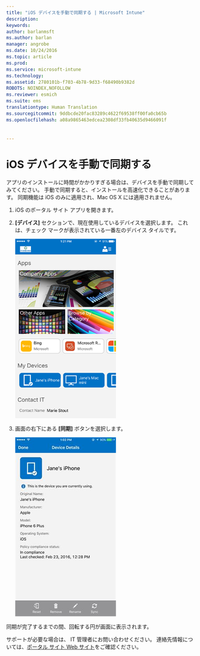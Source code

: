 ```yaml
---
title: "iOS デバイスを手動で同期する | Microsoft Intune"
description: 
keywords: 
author: barlanmsft
ms.author: barlan
manager: angrobe
ms.date: 10/24/2016
ms.topic: article
ms.prod: 
ms.service: microsoft-intune
ms.technology: 
ms.assetid: 2780101b-f703-4b78-9d33-f68490b9382d
ROBOTS: NOINDEX,NOFOLLOW
ms.reviewer: esmich
ms.suite: ems
translationtype: Human Translation
ms.sourcegitcommit: 9ddbcde20fac83289c4622f69538ff00fa0cb65b
ms.openlocfilehash: a08a9865463edcea2308df33fb40635d9466091f


---
```



# <a name="sync-your-ios-device-manually"></a>iOS デバイスを手動で同期する

アプリのインストールに時間がかかりすぎる場合は、デバイスを手動で同期してみてください。 手動で同期すると、インストールを高速化できることがあります。 同期機能は iOS のみに適用され、Mac OS X には適用されません。

1. iOS のポータル サイト アプリを開きます。

2. **[デバイス]** セクションで、現在使用しているデバイスを選択します。 これは、チェック マークが表示されている一番左のデバイス タイルです。

    ![[デバイス] セクションが表示された [デバイス] 画面](./media/ios-sync-1-comp-portal-apps.png)

3.  画面の右下にある **[同期]** ボタンを選択します。

    ![[同期] ボタンが表示されたデバイスの詳細](./media/ios-sync-2-sync-button.png)

同期が完了するまでの間、回転する円が画面に表示されます。

サポートが必要な場合は、 IT 管理者にお問い合わせください。 連絡先情報については、[ポータル サイト Web サイト](http://portal.manage.microsoft.com)をご確認ください。



<!--HONumber=Nov16_HO1-->


